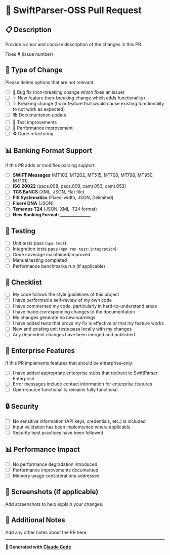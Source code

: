 # 🚀 SwiftParser-OSS Pull Request

## 📋 Description
Provide a clear and concise description of the changes in this PR.

Fixes # (issue number)

## 🔄 Type of Change
Please delete options that are not relevant.

- [ ] 🐛 Bug fix (non-breaking change which fixes an issue)
- [ ] ✨ New feature (non-breaking change which adds functionality)
- [ ] 💥 Breaking change (fix or feature that would cause existing functionality to not work as expected)
- [ ] 📚 Documentation update
- [ ] 🧪 Test improvements
- [ ] 🔧 Performance improvement
- [ ] ♻️ Code refactoring

## 📊 Banking Format Support
If this PR adds or modifies parsing support:

- [ ] **SWIFT Messages** (MT103, MT202, MT515, MT700, MT798, MT950, MT101)
- [ ] **ISO 20022** (pacs.008, pacs.009, camt.053, camt.052)
- [ ] **TCS BaNCS** (XML, JSON, Flat file)
- [ ] **FIS Systematics** (Fixed-width, JSON, Delimited)
- [ ] **Fiserv DNA** (JSON)
- [ ] **Temenos T24** (JSON, XML, T24 format)
- [ ] **New Banking Format:** _______________

## 🧪 Testing
- [ ] Unit tests pass (`npm test`)
- [ ] Integration tests pass (`npm run test:integration`)
- [ ] Code coverage maintained/improved
- [ ] Manual testing completed
- [ ] Performance benchmarks run (if applicable)

## 📝 Checklist
- [ ] My code follows the style guidelines of this project
- [ ] I have performed a self-review of my own code
- [ ] I have commented my code, particularly in hard-to-understand areas
- [ ] I have made corresponding changes to the documentation
- [ ] My changes generate no new warnings
- [ ] I have added tests that prove my fix is effective or that my feature works
- [ ] New and existing unit tests pass locally with my changes
- [ ] Any dependent changes have been merged and published

## 🎯 Enterprise Features
If this PR implements features that should be enterprise-only:
- [ ] I have added appropriate enterprise stubs that redirect to SwiftParser Enterprise
- [ ] Error messages include contact information for enterprise features
- [ ] Open-source functionality remains fully functional

## 🔒 Security
- [ ] No sensitive information (API keys, credentials, etc.) is included
- [ ] Input validation has been implemented where applicable
- [ ] Security best practices have been followed

## 📊 Performance Impact
- [ ] No performance degradation introduced
- [ ] Performance improvements documented
- [ ] Memory usage considerations addressed

## 📸 Screenshots (if applicable)
Add screenshots to help explain your changes.

## 📎 Additional Notes
Add any other notes about the PR here.

---
**🤖 Generated with [Claude Code](https://claude.ai/code)**